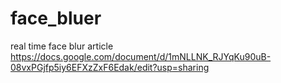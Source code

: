 # face_bluer
real time face blur
article https://docs.google.com/document/d/1mNLLNK_RJYqKu90uB-08vxPGjfp5iy6EFXzZxF6Edak/edit?usp=sharing
